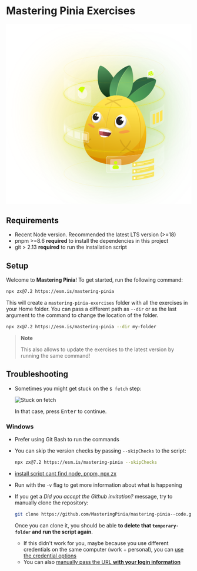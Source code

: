 # Mastering Pinia Exercises

![Hero Image](./public/hero-image.svg)

## Requirements

- Recent Node version. Recommended the latest LTS version (>=18)
- pnpm >=8.6 **required** to install the dependencies in this project
- git > 2.13 **required** to run the installation script

## Setup

Welcome to **Mastering Pinia**! To get started, run the following command:

```bash
npx zx@7.2 https://esm.is/mastering-pinia
```

This will create a `mastering-pinia-exercises` folder with all the exercises in your Home folder. You can pass a
different path as `--dir` or as the last argument to the command to change the location of the folder.

```bash
npx zx@7.2 https://esm.is/mastering-pinia --dir my-folder
```

> **Note**
>
> This also allows to update the exercises to the latest version by running the same command!

## Troubleshooting

- Sometimes you might get stuck on the `$ fetch` step:

  ![Stuck on fetch](https://github.com/MasteringPinia/mastering-pinia--code/assets/664177/d6399ed2-fe7a-4650-ae46-7bf7ec031491)

  In that case, press <kbd>Enter</kbd> to continue.

### Windows

- Prefer using Git Bash to run the commands
- You can skip the version checks by passing `--skipChecks` to the script:

  ```bash
  npx zx@7.2 https://esm.is/mastering-pinia --skipChecks
  ```

- [install script cant find node, pnpm, npx zx](https://github.com/MasteringPinia/mastering-pinia--code/issues/14)
- Run with the `-v` flag to get more information about what is happening
- If you get a _Did you accept the Github invitation?_ message, try to manually clone the repository:

  ```bash
  git clone https://github.com/MasteringPinia/mastering-pinia--code.git temporary-folder
  ```

  Once you can clone it, you should be able **to delete that `temporary-folder` and run the script again**.
  - If this didn't work for you, maybe because you use different credentials on the same computer (work + personal), you can [use the credential options](https://stackoverflow.com/questions/13198143/how-do-i-disable-gits-credential-helper-for-a-single-repository/13203623#13203623)
  - You can also [manually pass the URL **with your login information**](https://stackoverflow.com/questions/10054318/how-do-i-provide-a-username-and-password-when-running-git-clone-gitremote-git)
